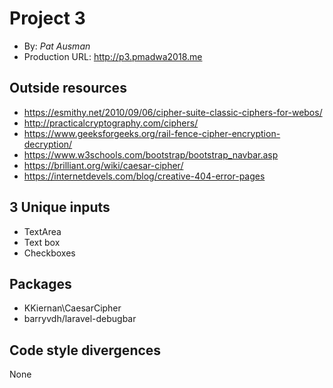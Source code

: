 # Project 3
+ By: *Pat Ausman*
+ Production URL: <http://p3.pmadwa2018.me>

## Outside resources
* https://esmithy.net/2010/09/06/cipher-suite-classic-ciphers-for-webos/
* http://practicalcryptography.com/ciphers/
* https://www.geeksforgeeks.org/rail-fence-cipher-encryption-decryption/
* https://www.w3schools.com/bootstrap/bootstrap_navbar.asp
* https://brilliant.org/wiki/caesar-cipher/
* https://internetdevels.com/blog/creative-404-error-pages

## 3 Unique inputs
* TextArea
* Text box
* Checkboxes

## Packages
* KKiernan\CaesarCipher
* barryvdh/laravel-debugbar

## Code style divergences
None

